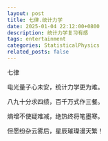 ```yaml
---
layout: post
title: 七律.统计力学
date: 2025-01-04 22:12:00+0800
description: 统计力学复习有感 
tags: entertainment
categories: StatisticalPhysics
related_posts: false
---
```

七律

电光量子心未安，统计力学更为难。

八九十分求四绩，百千万式作三餐。

熵增不使疑难减，绝热终将笔墨寒。

但愿纷杂云雾后，星辰璀璨漫天繁！

